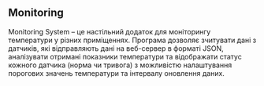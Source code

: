 ## Monitoring
Monitoring System – це настільний додаток для моніторингу температури у різних приміщеннях. Програма дозволяє зчитувати дані з датчиків, які відправляють дані на веб-сервер в форматі JSON, аналізувати отримані показники температури та відображати статус кожного датчика (норма чи тривога) з можливістю налаштування порогових значень температури та інтервалу оновлення даних.
